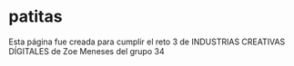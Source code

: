 # patitas
Esta página fue creada para cumplir el reto 3 de INDUSTRIAS CREATIVAS DÍGITALES de Zoe Meneses del grupo 34
